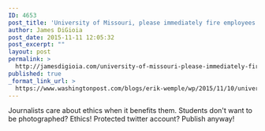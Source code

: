```yaml
---
ID: 4653
post_title: 'University of Missouri, please immediately fire employees who taunted media &#8211; The Washington Post'
author: James DiGioia
post_date: 2015-11-11 12:05:32
post_excerpt: ""
layout: post
permalink: >
  http://jamesdigioia.com/university-of-missouri-please-immediately-fire-employees-who-taunted-media-the-washington-post/
published: true
_format_link_url: >
  https://www.washingtonpost.com/blogs/erik-wemple/wp/2015/11/10/university-of-missouri-please-immediately-fire-employees-who-taunted-media/
---
```

Journalists care about ethics when it benefits them. Students don't want to be photographed? Ethics! Protected twitter account? Publish anyway!